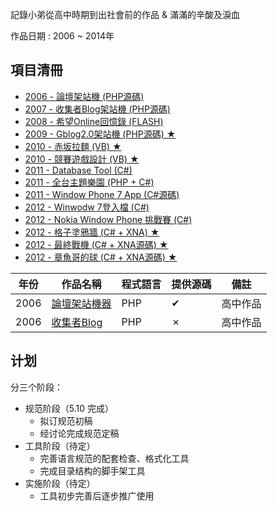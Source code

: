 記錄小弟從高中時期到出社會前的作品 & 滿滿的辛酸及淚血

作品日期 : 2006 ~ 2014年      


## 項目清冊  

* [2006 - 論壇架站機  (PHP源碼)](./MyProject/Flash_http/)
* [2007 - 收集者Blog架站機 (PHP源碼)](./MyProject/Blog/)
* [2008 - 希望Online回憶錄  (FLASH)](./MyProject/Flash/)
* [2009 - Gblog2.0架站機  (PHP源碼) ★](./MyProject/Gblog/)
* [2010 - 赤坂拉麵  (VB) ★](./MyProject/noodles/)
* [2010 - 競賽遊戲設計  (VB) ★](./MyProject/CarGame/)
* [2011 - Database Tool  (C#)](./MyProject/DatabaseTool/)
* [2011 - 全台主題樂園  (PHP + C#)](./MyProject/park/)
* [2011 - Window Phone 7 App  (C#源碼)](./MyProject/WindowPhone7app/)
* [2012 - Winwodw 7登入檔  (C#)](./MyProject/WindowRegiter/)
* [2012 - Nokia Window Phone 挑戰賽  (C#)](./MyProject/NokiaWindowPhone/)
* [2012 - 格子塗鴉牆  (C# + XNA) ★](./MyProject/wall/)
* [2012 - 最終戰機  (C# + XNA源碼) ★](./MyProject/hero/)
* [2012 - 章魚哥的球  (C# + XNA源碼) ★](./MyProject/Bobo/)


| 年份 |作品名稱  |程式語言  |提供源碼  |備註  |
| --- | --- | --- | --- | --- |
| 2006 | [論壇架站機器](./Project/Flash_http/) | PHP | ✔ | 高中作品 |
| 2006 | [收集者Blog](./Project/Blog/) | PHP | ✗ | 高中作品 |

## 计划

分三个阶段：

* 规范阶段（5.10 完成）
    * 拟订规范初稿
    * 经讨论完成规范定稿
* 工具阶段（待定）
    * 完善语言规范的配套检查、格式化工具
    * 完成目录结构的脚手架工具
* 实施阶段（待定）
    * 工具初步完善后逐步推广使用

